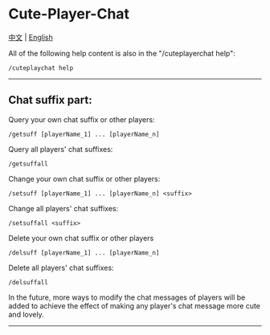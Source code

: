 # Cute-Player-Chat

[中文](README.md) | [English](README_en.md)

All of the following help content is also in the "/cuteplayerchat help":
~~~
/cuteplaychat help
~~~
---
## Chat suffix part:

Query your own chat suffix or other players:
~~~
/getsuff [playerName_1] ... [playerName_n]
~~~

Query all players' chat suffixes:
~~~
/getsuffall
~~~

Change your own chat suffix or other players:
~~~
/setsuff [playerName_1] ... [playerName_n] <suffix>
~~~

Change all players' chat suffixes:
~~~
/setsuffall <suffix>
~~~

Delete your own chat suffix or other players
~~~
/delsuff [playerName_1] ... [playerName_n]
~~~

Delete all players' chat suffixes:
~~~
/delsuffall
~~~

In the future, more ways to modify the chat messages of players will be added to achieve the effect of making any player's chat message more cute and lovely.

---
